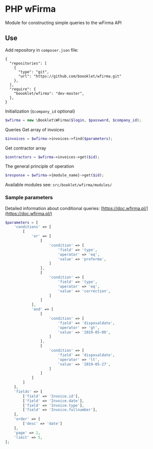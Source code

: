 # PHP wFirma
Module for constructing simple queries to the wFirma API

## Use
Add repository in `composer.json` file:
```
{
  "repositories": [
    {
      "type": "git",
      "url": "https://github.com/boooklet/wfirma.git"
    },
  ],
  "require": {
    "boooklet/wfirma": "dev-master",
  },
}
```
Initialization (`$company_id` optional)
```php
$wfirma = new \Booklet\WFirma($login, $password, $company_id);
```
Queries
Get array of invoices
```php
$invoices = $wfirma->invoices->find($parameters);
```

Get contractor array
```php
$contractors = $wfirma->invoices->get($id);
```

The general principle of operation
```php
$response = $wfirma->{module_name}->get($id);
```
Available modules see: `src/booklet/wfirma/modules/`

### Sample parameters
Detailed information about conditional queries: [https://doc.wfirma.pl/](https://doc.wfirma.pl/)
```php
$parameters = [
    'conditions' => [
        [
            'or' => [
                [
                    'condition' => [
                        'field' => 'type',
                        'operator' => 'eq',
                        'value' => 'proforma',
                    ]
                ],
                [
                    'condition' => [
                        'field' => 'type',
                        'operator' => 'eq',
                        'value' => 'correction',
                    ]
                ]
            ],
            'and' => [
                [
                    'condition' => [
                        'field' => 'disposaldate',
                        'operator' => 'gt',
                        'value' => '2019-05-00',
                    ]
                ],
                [
                    'condition' => [
                        'field' => 'disposaldate',
                        'operator' => 'lt',
                        'value' => '2019-05-27',
                    ]
                ]
            ]
        ]
    ],
    'fields' => [
        ['field' => 'Invoice.id'],
        ['field' => 'Invoice.date'],
        ['field' => 'Invoice.type'],
        ['field' => 'Invoice.fullnumber'],
    ],
    'order' => [
        ['desc' => 'date']
    ],
    'page' => 1,
    'limit' => 5,
];
```

